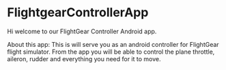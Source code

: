 # FlightgearControllerApp

Hi welcome to our FlightGear Controller Android app.

About this app:
This is will serve you as an android controller for FlightGear flight simulator.
From the app you will be able to control the plane throttle, aileron, rudder and everything you
need for it to move.
